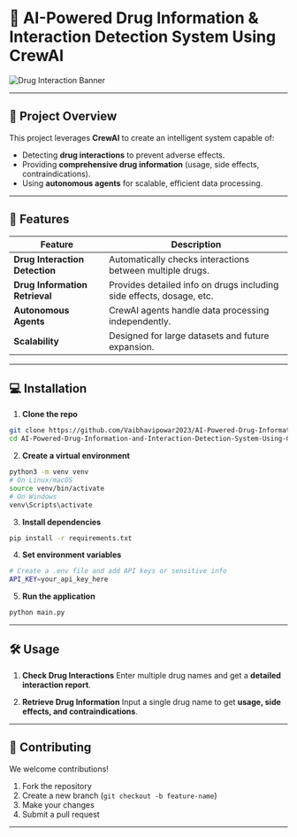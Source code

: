 
# 💊 AI-Powered Drug Information & Interaction Detection System Using CrewAI

![Drug Interaction Banner](https://images.openai.com/thumbnails/url/qIo3fHicu5meUVJSUGylr5-al1xUWVCSmqJbkpRnoJdeXJJYkpmsl5yfq5-Zm5ieWmxfaAuUsXL0S7F0Tw7M8XL0tyw2jLcMTTIPKXH38nTztsyuyo3IDqwysdTNSS9wcQ31KckqzMsOVCu2NTQAAP6NJOg)

---

## 🚀 Project Overview

This project leverages **CrewAI** to create an intelligent system capable of:

* Detecting **drug interactions** to prevent adverse effects.
* Providing **comprehensive drug information** (usage, side effects, contraindications).
* Using **autonomous agents** for scalable, efficient data processing.

---

## 🎯 Features

| Feature                        | Description                                                          |
| ------------------------------ | -------------------------------------------------------------------- |
| **Drug Interaction Detection** | Automatically checks interactions between multiple drugs.            |
| **Drug Information Retrieval** | Provides detailed info on drugs including side effects, dosage, etc. |
| **Autonomous Agents**          | CrewAI agents handle data processing independently.                  |
| **Scalability**                | Designed for large datasets and future expansion.                    |

---

## 💻 Installation

1. **Clone the repo**

```bash
git clone https://github.com/Vaibhavipowar2023/AI-Powered-Drug-Information-and-Interaction-Detection-System-Using-CrewAI.git
cd AI-Powered-Drug-Information-and-Interaction-Detection-System-Using-CrewAI
```

2. **Create a virtual environment**

```bash
python3 -m venv venv
# On Linux/macOS
source venv/bin/activate
# On Windows
venv\Scripts\activate
```

3. **Install dependencies**

```bash
pip install -r requirements.txt
```

4. **Set environment variables**

```bash
# Create a .env file and add API keys or sensitive info
API_KEY=your_api_key_here
```

5. **Run the application**

```bash
python main.py
```

---

## 🛠 Usage

1. **Check Drug Interactions**
   Enter multiple drug names and get a **detailed interaction report**.

2. **Retrieve Drug Information**
   Input a single drug name to get **usage, side effects, and contraindications**.

---

## 👥 Contributing

We welcome contributions!

1. Fork the repository
2. Create a new branch (`git checkout -b feature-name`)
3. Make your changes
4. Submit a pull request

---



